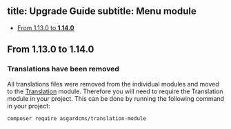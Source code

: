 title: Upgrade Guide
subtitle: Menu module
-------

- [From 1.13.0 to **1.14.0**](#upgrade-1.14.0)

## <a name="upgrade-1.14.0" class="anchor" href="#upgrade-1.14.0"></a> From 1.13.0 to **1.14.0**

### Translations have been removed

All translations files were removed from the individual modules and moved to the [Translation](https://github.com/AsgardCms/Translation) module. Therefore you will need to require the Translation module in your project. This can be done by running the following command in your project:

``` .language-bash
composer require asgardcms/translation-module
```

